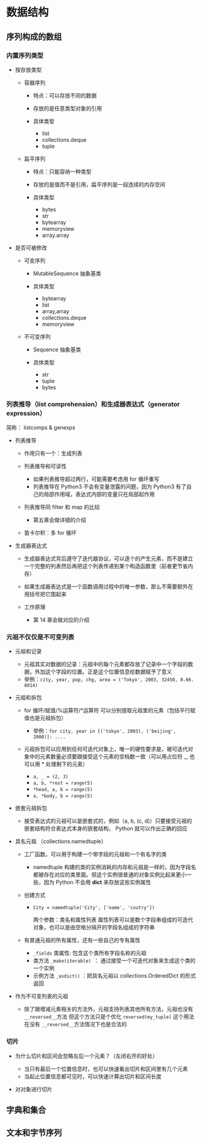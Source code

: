 # 数据结构

## 序列构成的数组

### 内置序列类型

- 按存放类型

	- 容器序列

		- 特点：可以存放不同的数据
		- 存放的是任意类型对象的引用
		- 具体类型

			- list
			- collections.deque
			- tuple

	- 扁平序列

		- 特点：只能容纳一种类型
		- 存放的是值而不是引用，扁平序列是一段连续的内存空间
		- 具体类型

			- bytes
			- str
			- bytearray
			- memoryview
			- array.array

- 是否可被修改

	- 可变序列

		- MutableSequence 抽象基类
		- 具体类型

			- bytearray
			- list
			- array,array
			- collections.deque
			- memoryview

	- 不可变序列

		- Sequence 抽象基类
		- 具体类型

			- str
			- tuple
			- bytes

### 列表推导（list comprehension）和生成器表达式（generator expression）

简称： listcomps & genexps

- 列表推导

	- 作用只有一个：生成列表
	- 列表推导和可读性

		- 如果列表推导超过两行，可能需要考虑用 for 循环重写
		- 列表推导在 Python3 不会有变量泄露的问题，因为 Python3 有了自己的局部作用域，表达式内部的变量只在局部起作用

	- 列表推导同 filter 和 map 的比较

		- 第五章会做详细的介绍

	- 笛卡尔积：多 for 循环

- 生成器表达式

	- 生成器表达式背后遵守了迭代器协议，可以逐个的产生元素，而不是建立一个完整的列表然后再把这个列表传递到某个构造函数里（前者更节省内存）
	- 如果生成器表达式是一个函数调用过程中的唯一参数，那么不需要额外在用括号把它围起来
	- 工作原理

		- 第 14 章会做对应的介绍

### 元祖不仅仅是不可变列表

- 元祖和记录

	- 元祖其实对数据的记录：元祖中的每个元素都存放了记录中一个字段的数据，外加这个字段的位置。正是这个位置信息给数据赋予了意义
	- 举例：``` city, year, pop, chg, area = ('Tokyo', 2003, 32450, 0.66. 8014) ```

- 元祖和拆包

	- for 循环/赋值/%运算符/*运算符 可以分别提取元祖里的元素（包括平行赋值也是元祖拆包）

		- 举例：``` for city, year in [('tokyo', 2003), ('beijing', 2008)]: .... ```

	- 元祖拆包可以应用到任何可迭代对象上，唯一的硬性要求是，被可迭代对象中的元素数量必须要跟接受这个元素的空档数一致（可以用占位符 _, 也可以用 * 处理剩下的元素）

		- ```a, _ = (2, 3)```
		- ``` a, b, *rest = range(5) ```
		- ``` *head, a, b = range(5) ```
		- ``` a, *body, b = range(5) ```

- 嵌套元祖拆包

	- 接受表达式的元祖可以是嵌套式的，例如（a, b, (c, d)）只要接受元祖的嵌套结构符合表达式本身的嵌套结构， Python 就可以作出正确的回应

- 具名元祖 （collections.namedtuple）

	- 工厂函数，可以用于构建一个带字段的元祖和一个有名字的类

		- namedtuple 构建的类的实例消耗的内存和元祖是一样的，因为字段名都被存在对应的类里面。但这个实例很普通的对象实例比起来更小一些，因为 Python 不会用 __dict__ 来存放这些实例属性

	- 创建方式

		- ``` City = namedtuple('City', ['name', 'coutry']) ```

		  两个参数：类名和属性列表 属性列表可以是数个字段串组成的可迭代对象，也可以是由空格分隔开的字段名组成的字符串

	- 有普通元祖的所有属性，还有一些自己的专有属性

		- ``` _fields ``` 类属性: 包含这个类所有字段名称的元祖
		- 类方法 ```_make(iterable) ```： 通过接受一个可迭代对象来生成这个类的一个实例
		- 示例方法 ``` _asdict() ``` ：把具名元祖以 collections.OrderedDict 的形式返回

- 作为不可变列表的元祖

	- 除了跟增减元素相关的方法外，元祖支持列表其他所有方法，元祖也没有  ``` __reversed__ ```方法 但这个方法只是个优化 ```reversed(my_tuple)``` 这个用法在没有  ``` __reversed__ ```方法情况下也是合法的

### 切片

- 为什么切片和区间会忽略左后一个元素？（左闭右开的好处）

	- 当只有最后一个位置信息时，也可以快速看出切片和区间里有几个元素
	- 当起止位置信息都可见时，可以快速计算出切片和区间长度

- 对对象进行切片

## 字典和集合

## 文本和字节序列
